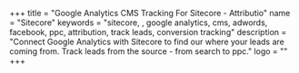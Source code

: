 +++
title = "Google Analytics CMS Tracking For Sitecore - Attributio"
name = "Sitecore"
keywords = "sitecore, , google analytics, cms, adwords, facebook, ppc, attribution, track leads, conversion tracking"
description = "Connect Google Analytics with Sitecore to find our where your leads are coming from. Track leads from the source - from search to ppc."
logo = ""
+++

